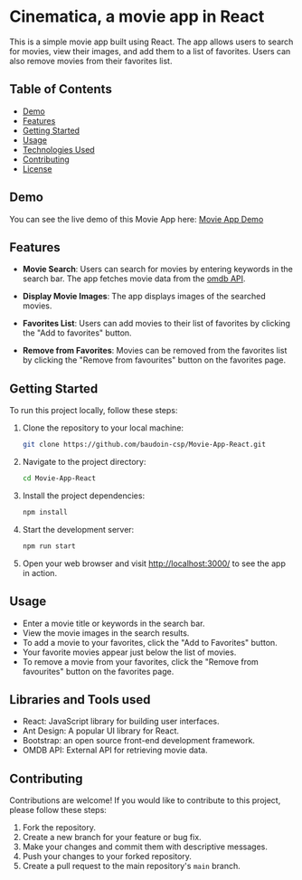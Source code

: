 # Cinematica, a movie app in React

This is a simple movie app built using React. The app allows users to search for movies, view their images, and add them to a list of favorites. Users can also remove movies from their favorites list.

## Table of Contents

- [Demo](#demo)
- [Features](#features)
- [Getting Started](#getting-started)
- [Usage](#usage)
- [Technologies Used](#technologies-used)
- [Contributing](#contributing)
- [License](#license)

## Demo

You can see the live demo of this Movie App here: [Movie App Demo](https://movie-app-react-rho-henna.vercel.app/)

## Features

- **Movie Search**: Users can search for movies by entering keywords in the search bar. The app fetches movie data from the [omdb API](https://www.omdbapi.com/).

- **Display Movie Images**: The app displays images of the searched movies.

- **Favorites List**: Users can add movies to their list of favorites by clicking the "Add to favorites" button.

- **Remove from Favorites**: Movies can be removed from the favorites list by clicking the "Remove from favourites" button on the favorites page.

## Getting Started

To run this project locally, follow these steps:

1. Clone the repository to your local machine:

   ```bash
   git clone https://github.com/baudoin-csp/Movie-App-React.git
   ```

2. Navigate to the project directory:

   ```bash
   cd Movie-App-React
   ```

3. Install the project dependencies:

   ```bash
   npm install
   ```

4. Start the development server:

   ```bash
   npm run start
   ```

5. Open your web browser and visit [http://localhost:3000/](http://localhost:3000/) to see the app in action.

## Usage

- Enter a movie title or keywords in the search bar.
- View the movie images in the search results.
- To add a movie to your favorites, click the "Add to Favorites" button.
- Your favorite movies appear just below the list of movies.
- To remove a movie from your favorites, click the "Remove from favourites" button on the favorites page.

## Libraries and Tools used

- React: JavaScript library for building user interfaces.
- Ant Design: A popular UI library for React.
- Bootstrap: an open source front-end development framework.
- OMDB API: External API for retrieving movie data.

## Contributing

Contributions are welcome! If you would like to contribute to this project, please follow these steps:

1. Fork the repository.
2. Create a new branch for your feature or bug fix.
3. Make your changes and commit them with descriptive messages.
4. Push your changes to your forked repository.
5. Create a pull request to the main repository's `main` branch.
